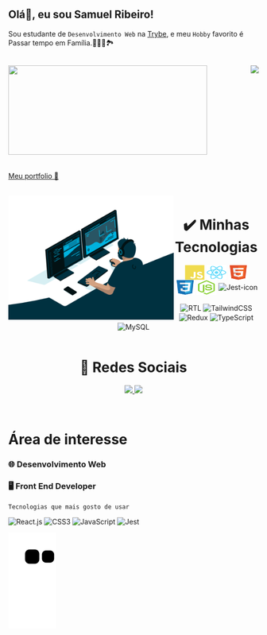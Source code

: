 ## Olá🖖, eu sou Samuel Ribeiro!

Sou estudante de ``Desenvolvimento Web`` na [Trybe](https://www.betrybe.com/), e meu `Hobby` favorito é Passar tempo em Família.👨‍👩‍👧🏞️

<br>

<div>  
  <img width="400em" height="180em" src="https://github-readme-stats.vercel.app/api?username=SamuelR499&show_icons=true&theme=tokyonight&include_all_commits=true&count_private=true"/>
  <img align="right" src="https://github-readme-stats.vercel.app/api/top-langs/?username=SamuelR499&layout=compact&langs_count=16&theme=tokyonight"/>
</div>
<br>

[Meu portfolio 🥸](https://samuel-portfolio-ashen.vercel.app/)

<div align="center">

  <div style="display: inline_block"><br>
    <img align="left" height="250" alt="coding-time" src="code.gif">
    <h1 align="center" style="display: inline_block"> ✔️ Minhas Tecnologias </h1>
    <img align="center" height="30" width="40" alt="js-icon"  src="https://raw.githubusercontent.com/devicons/devicon/master/icons/javascript/javascript-plain.svg">
    <img align="center" height="30" width="40" alt="react-icon" src="https://raw.githubusercontent.com/devicons/devicon/master/icons/react/react-original.svg">
    <img align="center" height="30" width="40" alt="html-icon" src="https://raw.githubusercontent.com/devicons/devicon/master/icons/html5/html5-original.svg">
    <img align="center" height="30" width="40" alt="css-icon" src="https://raw.githubusercontent.com/devicons/devicon/master/icons/css3/css3-original.svg">
    <img align="center" height="30" width="40" alt="nodejs-icon" src="https://raw.githubusercontent.com/devicons/devicon/master/icons/nodejs/nodejs-original.svg">
    <img align="center" alt="Jest-icon" src="https://img.shields.io/badge/Jest-323330?style=for-the-badge&logo=Jest&logoColor=white"><br />
    <br />
    <img align="center" height="30" width="40" src="https://user-images.githubusercontent.com/99758843/178770624-d723b893-4f6a-41c8-bdee-99ce79946626.png" alt="RTL" />
    <img align="center" height="30" width="40" src="https://raw.githubusercontent.com/danielcranney/readme-generator/main/public/icons/skills/tailwindcss-colored.svg" alt="TailwindCSS" />
    <img align="center" height="30" width="40" src="https://raw.githubusercontent.com/danielcranney/readme-generator/main/public/icons/skills/redux-colored.svg" alt="Redux" />
    <img align="center" height="30" width="40" src="https://raw.githubusercontent.com/danielcranney/readme-generator/main/public/icons/skills/typescript-colored.svg" alt="TypeScript" />
    <img align="center" height="30" width="40" src="https://raw.githubusercontent.com/danielcranney/readme-generator/main/public/icons/skills/mysql-colored.svg" alt="MySQL" />
   </div>
  
  
  <br>
  
   <h1 align="center"> 💬 Redes Sociais </h1>
    
   <a href= "https://www.linkedin.com/in/samuel-ribeiro2/">
    <img src="https://img.shields.io/badge/LinkedIn-0077B5?style=for-the-badge&logo=linkedin&logoColor=white">
   </a>
   <a href= "mailto: samuelribeiro2@hotmail.com">
    <img src="https://img.shields.io/badge/Microsoft_Outlook-0078D4?style=for-the-badge&logo=microsoft-outlook&logoColor=white">
   </a>
 </div>
 
 <br>
 <br>
 
 <div aling="center">
 <h1>
  Área de interesse
</h1>

<h3>
  🌐 Desenvolvimento Web
</h3>
<h3>
  🖥️ Front End Developer
</h3>

``Tecnologias que mais gosto de usar``
<br>

![React.js](https://img.shields.io/badge/React-20232A?style=for-the-badge&logo=react&logoColor=61DAFB)
![CSS3](https://img.shields.io/badge/css3-%231572B6.svg?style=for-the-badge&logo=css3&logoColor=white)
![JavaScript](https://img.shields.io/badge/JavaScript-F7DF1E?style=for-the-badge&logo=javascript&logoColor=black)
![Jest](https://img.shields.io/badge/Jest-323330?style=for-the-badge&logo=Jest&logoColor=white)
 

  
![Snake animation](https://github.com/SamuelR499/SamuelR499/blob/output/github-contribution-grid-snake.svg)
